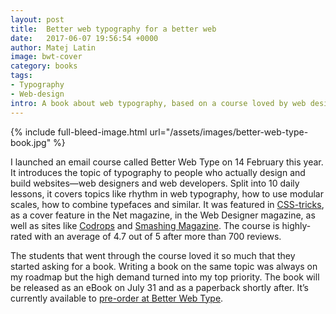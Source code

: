 ```yaml
---
layout: post
title:  Better web typography for a better web
date:   2017-06-07 19:56:54 +0000
author: Matej Latin
image: bwt-cover
category: books
tags:
- Typography
- Web-design
intro: A book about web typography, based on a course loved by web designers and web developers.
---
```


{% include full-bleed-image.html url="/assets/images/better-web-type-book.jpg" %}

I launched an email course called Better Web Type on 14 February this year. It introduces the topic of typography to people who actually design and build websites—web designers and web developers. Split into 10 daily lessons, it covers topics like rhythm in web typography, how to use modular scales, how to combine typefaces and similar. It was featured in [CSS-tricks](https://css-tricks.com/equilateral-triangle-perfect-paragraph/), as a cover feature in the Net magazine, in the Web Designer magazine, as well as sites like [Codrops](https://tympanus.net/codrops/collective/collective-295/) and [Smashing Magazine](https://www.smashingmagazine.com/2017/06/web-development-reading-list-186/). The course is highly-rated with an average of 4.7 out of 5 after more than 700 reviews.

The students that went through the course loved it so much that they started asking for a book. Writing a book on the same topic was always on my roadmap but the high demand turned into my top priority. The book will be released as an eBook on July 31 and as a paperback shortly after. It’s currently available to [pre-order at Better Web Type](https://betterwebtype.com/book).

